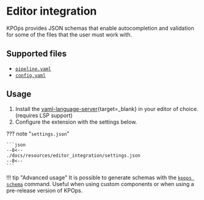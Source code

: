 # Editor integration

KPOps provides JSON schemas that enable autocompletion and validation for some of the files that the user must work with.

## Supported files

- [`pipeline.yaml`](../../resources/pipeline-components/pipeline.md)
- [`config.yaml`](../core-concepts/config.md)

## Usage

1. Install the [yaml-language-server](https://github.com/redhat-developer/yaml-language-server#clients){target=_blank} in your editor of choice. (requires LSP support)
2. Configure the extension with the settings below.

<!-- dprint-ignore-start -->

??? note "`settings.json`"

    ```json
    --8<--
    ./docs/resources/editor_integration/settings.json
    --8<--
    ```

!!! tip "Advanced usage"
    It is possible to generate schemas with the [`kpops schema`](./cli-commands.md#kpops-schema) command. Useful when using custom components or when using a pre-release version of KPOps.

<!-- dprint-ignore-end -->
